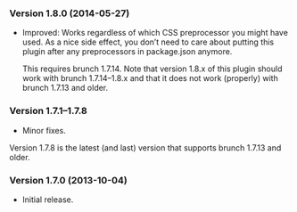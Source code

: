 ### Version 1.8.0 (2014-05-27) ###

- Improved: Works regardless of which CSS preprocessor you might have used. As
  a nice side effect, you don’t need to care about putting this plugin after
  any preprocessors in package.json anymore.

  This requires brunch 1.7.14. Note that version 1.8.x of this plugin should
  work with brunch 1.7.14–1.8.x and that it does not work (properly) with
  brunch 1.7.13 and older.


### Version 1.7.1–1.7.8 ###

- Minor fixes.

Version 1.7.8 is the latest (and last) version that supports brunch 1.7.13 and
older.


### Version 1.7.0 (2013-10-04) ###

- Initial release.
